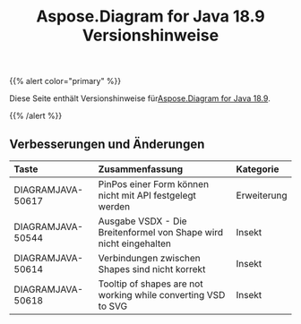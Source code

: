 ﻿---
title: Aspose.Diagram for Java 18.9 Versionshinweise
type: docs
weight: 40
url: /de/java/aspose-diagram-for-java-18-9-release-notes/
---
{{% alert color="primary" %}} 

 Diese Seite enthält Versionshinweise für[Aspose.Diagram for Java 18.9](https://docs.aspose.com/diagram/java/aspose-diagram-for-java-18-9-release-notes/).

{{% /alert %}} 
## **Verbesserungen und Änderungen**

|**Taste**|**Zusammenfassung**|**Kategorie**|
|:- |:- |:- |
|DIAGRAMJAVA-50617|PinPos einer Form können nicht mit API festgelegt werden|Erweiterung|
|DIAGRAMJAVA-50544|Ausgabe VSDX - Die Breitenformel von Shape wird nicht eingehalten|Insekt|
|DIAGRAMJAVA-50614|Verbindungen zwischen Shapes sind nicht korrekt|Insekt|
|DIAGRAMJAVA-50618|Tooltip of shapes are not working while converting VSD to SVG|Insekt|

